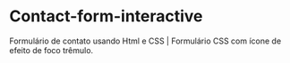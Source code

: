 # Contact-form-interactive

Formulário de contato usando Html e CSS | Formulário CSS com ícone de efeito de foco trêmulo.
